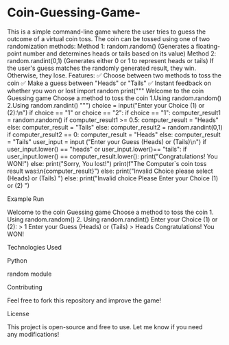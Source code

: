 # Coin-Guessing-Game-
This is a simple command-line game where the user tries to guess the outcome of a virtual coin toss. The coin can be tossed using one of two randomization methods:
Method 1: random.random() (Generates a floating-point number and determines heads or tails based on its value)
Method 2: random.randint(0,1) (Generates either 0 or 1 to represent heads or tails)
If the user's guess matches the randomly generated result, they win. Otherwise, they lose.
Features:
✅ Choose between two methods to toss the coin
✅ Make a guess between "Heads" or "Tails"
✅ Instant feedback on whether you won or lost
import random
print("""
Welcome to the coin Guessing game
Choose a method to toss the coin
1.Using random.random()
2.Using random.randint()
""")
choice = input("Enter your Choice (1) or (2):\n")
if choice == "1" or choice == "2":
    if choice == "1":
        computer_result1 = random.random()
        if computer_result1 >= 0.5:
            computer_result = "Heads"
        else:
            computer_result = "Tails"
    else:
        computer_result2 = random.randint(0,1)
        if computer_result2 == 0:
            computer_result = "Heads"
        else:
            computer_result = "Tails"
    user_input = input ("Enter your Guess (Heads) or (Tails)\n")
    if user_input.lower() == "heads" or user_input.lower()== "tails":
        if user_input.lower() == computer_result.lower():
            print("Congratulations! You WON!")
        else:
            print("Sorry, You lost!")
            print(f"The Computer`s coin toss result was:\n{computer_result}")
    else:
        print("Invalid Choice please select (Heads) or (Tails) ")
else:
    print("Invalid choice Please Enter your Choice (1) or (2) ")
    
Example Run

Welcome to the coin Guessing game Choose a method to toss the coin 1. Using random.random() 2. Using random.randint() Enter your Choice (1) or (2): > 1 Enter your Guess (Heads) or (Tails) > Heads Congratulations! You WON! 

Technologies Used

Python

random module

Contributing

Feel free to fork this repository and improve the game!

License

This project is open-source and free to use.
Let me know if you need any modifications!

